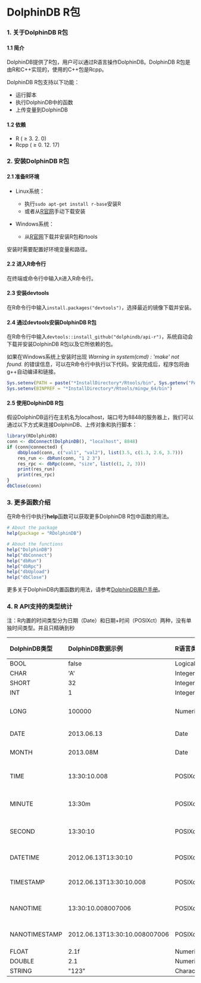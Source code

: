 # DolphinDB R包

### 1. 关于DolphinDB R包

#### 1.1 简介

DolphinDB提供了R包，用户可以通过R语言操作DolphinDB。DolphinDB R包是由R和C++实现的，使用的C++包是Rcpp。

DolphinDB R包支持以下功能：

- 运行脚本
- 执行DolphinDB中的函数
- 上传变量到DolphinDB

#### 1.2 依赖

- R ( ≥ 3. 2. 0)
- Rcpp ( ≥ 0. 12. 17)

### 2. 安装DolphinDB R包

#### 2.1 准备R环境

- Linux系统：

    - 执行`sudo apt-get install r-base`安装R
    - 或者从[R官网](https://www.r-project.org/)手动下载安装

- Windows系统：

    - 从[R官网](https://www.r-project.org/)下载并安装R包和rtools

安装时需要配置好环境变量和路径。

#### 2.2 进入R命令行

在终端或命令行中输入`R`进入R命令行。

#### 2.3 安装devtools

在R命令行中输入`install.packages("devtools")`，选择最近的镜像下载并安装。

#### 2.4 通过devtools安装DolphinDB R包

在R命令行中输入`devtools::install_github("dolphindb/api-r")`，系统自动会下载并安装DolphinDB R包以及它所依赖的包。

如果在Windows系统上安装时出现 *Warning in system(cmd) : 'make' not found.* 的错误信息，可以在R命令行中执行以下代码。安装完成后，程序包将由g++自动编译和链接。

  ```R
  Sys.setenv(PATH = paste("*InstallDirectory*/Rtools/bin", Sys.getenv("PATH"), sep=";"))
  Sys.setenv(BINPREF = "*InstallDirectory*/Rtools/mingw_64/bin") 
  ```

#### 2.5 使用DolphinDB R包

假设DolphinDB运行在主机名为localhost，端口号为8848的服务器上，我们可以通过以下方式来连接DolphinDB、上传对象和执行脚本：

```R
library(RDolphinDB)
conn <- dbConnect(DolphinDB(), "localhost", 8848)
if (conn@connected) {
    dbUpload(conn, c("val1", "val2"), list(3.5, c(1.3, 2.6, 3.7)))
    res_run <- dbRun(conn, "1 2 3")
    res_rpc <- dbRpc(conn, "size", list(c(1, 2, 3)))
    print(res_run)
    print(res_rpc)
}
dbClose(conn)
```

### 3. 更多函数介绍

在R命令行中执行**help**函数可以获取更多DolphinDB R包中函数的用法。

```R
# About the package
help(package = "RDolphinDB")

# About the functions
help("DolphinDB")
help("dbConnect")
help("dbRun")
help("dbRpc")
help("dbUpload")
help("dbClose")
```

更多关于DolphinDB内置函数的用法，请参考[DolphinDB用户手册](https://www.dolphindb.cn/cn/help/Chapter13FunctionsandCommands.html)。

### 4. R API支持的类型统计
注：R内置的时间类型分为日期（Date）和日期+时间（POSIXct）两种，没有单独时间类型。并且只精确到秒

|DolphinDB类型|DolphinDB数据示例|R语言类型|R语言数据示例|说明|
|:-|:-|:-|:-|:-|
|BOOL|false|Logical|FALSE|
|CHAR|'A'|Integer|65|
|SHORT|32|Integer|32|
|INT|1|Integer|1|
|LONG|100000|Numeric|100000|R的整型最大是2147483647
|DATE|2013.06.13|Date|2013-06-13|
|MONTH|2013.08M|Date|2013-08-01|指定为当月第一天
|TIME|13:30:10.008|POSIXct|1970-01-01 13:30:10|指定为1970.01.01那天的该时刻
|MINUTE|13:30m|POSIXct|1970-01-01 13:30:00|指定为1970.01.01那天的该时刻
|SECOND|13:30:10|POSIXct|1970-01-01 13:30:10|指定为1970.01.01那天的该时刻
|DATETIME|2012.06.13T13:30:10|POSIXct|2012-06-13 13:30:10|
|TIMESTAMP|2012.06.13T13:30:10.008|POSIXct|2012-06-13 13:30:10|
|NANOTIME|13:30:10.008007006|POSIXct|1970-01-01 13:30:10|指定为1970.01.01那天的该时刻
|NANOTIMESTAMP|2012.06.13T13:30:10.008007006|POSIXct|2012-06-13 13:30:10|
|FLOAT|2.1f|Numeric|2.1|
|DOUBLE|2.1|Numeric|2.1|
|STRING|"123"|Character|"123"|